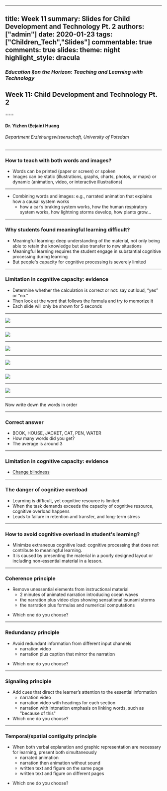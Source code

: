 
---
title: Week 11
summary: Slides for Child Development and Technology Pt. 2
authors: ["admin"]
date: 2020-01-23
tags: ["Children_Tech","Slides"] 
commentable: true
comments: true
slides:
  theme: night
  highlight_style: dracula
---

### *Education §on the Horizon: Teaching and Learning with Technology*
## Week 11: Child Development and Technology  Pt. 2
===
#### Dr. Yizhen (Eejain) Huang
###### Department Erziehungswissenschaft, University of Potsdam


---
###  How to teach with both words and images?
- Words can be printed (paper or screen) or spoken
- Images can be static (illustrations, graphs, charts, photos, or maps) or dynamic (animation, video, or interactive illustrations)

---
- Combining words and images: e.g., narrated animation that explains how a causal system works 
    -  how a car’s braking system works, how the human respiratory system works, how lightning storms develop, how plants grow…

---
###  Why students found meaningful learning difficult?
- Meaningful learning: deep understanding of the material, not only being able to retain the knowledge but also transfer to new situations
- Meaningful learning requires the student engage in substantial cognitive processing during learning
- But people's capacity for cognitive processing is severely limited


---
###  Limitation in cognitive capacity: evidence 
- Determine whether the calculation is correct or not: say out loud, “yes” or
“no.” 
- Then look at the word that follows the formula and try to memorize it
- Each slide will only be shown for 5 seconds

---
![](/img/wm1.png)

---
![](/img/wm2.png)

---
![](/img/wm3.png)

---
![](/img/wm4.png)

---
![](/img/wm5.png)

---
![](/img/wm6.png)

---
Now write down the words in order 

---
###  Correct answer
- BOOK, HOUSE, JACKET, CAT, PEN, WATER
- How many words did you get?
- The average is around 3

---
###  Limitation in cognitive capacity: evidence 
- [Change blindness](https://www.youtube.com/watch?v=0grANlx7y2E)

---
###  The danger of cognitive overload 
- Learning is difficult, yet cognitive resource is limited
- When the task demands exceeds the capacity of cognitive resource, cognitive overload happens
- Leads to failure in retention and transfer, and long-term stress

---
### How to avoid cognitive overload in student's learning?
- Minimize extraneous cognitive load: cognitive processing that does not contribute to meaningful learning. 
- It is caused by presenting the material in a poorly designed layout or including non-essential material in a lesson.

---
###  Coherence principle
- Remove unessential elements from instructional material
    + 2 minutes of animated narration introducing ocean waves
    + the narration plus video clips showing sensational tsunami storms
    + the narration plus formulas and numerical computations
+ Which one do you choose? 

---
###  Redundancy principle
- Avoid redundant information from different input channels
    + narration video
    + narration plus caption that mirror the narration
+ Which one do you choose?

---
###  Signaling principle
- Add cues that direct the learner’s attention to the essential information
    - narration video
    - narration video with headings for each section
    - narration with intonation emphasis on linking words, such as "because of this"
- Which one do you choose? 

---
###  Temporal/spatial contiguity principle
- When both verbal explanation and graphic representation are necessary for learning, present both simultaneously 
    + narrated animation
    + narration then animation without sound
    + written text and figure on the same page
    + written text and figure on different pages
+ Which one do you choose?